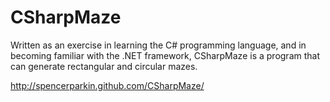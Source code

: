 CSharpMaze
==========

Written as an exercise in learning the C# programming language, and in becoming familiar with the .NET framework, CSharpMaze is a program that can generate rectangular and circular mazes.

http://spencerparkin.github.com/CSharpMaze/